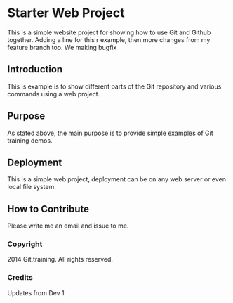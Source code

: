 # Starter Web Project

This is a simple website project for showing how to use Git and Github together.
Adding a line for this r example, then more changes from my feature branch too.
We making bugfix
## Introduction

This is example is to show different parts of the Git repository and various commands using a web project.

## Purpose

As stated above, the main purpose is to provide simple examples of Git training demos.

## Deployment

This is a simple web project, deployment can be on any web server or even local file system.

## How to Contribute

Please write me an email and issue to me. 

### Copyright
2014 Git.training. All rights reserved.



### Credits
Updates from Dev 1

